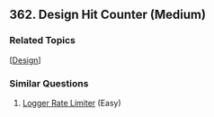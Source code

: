 <!--|This file generated by command(leetcode description); DO NOT EDIT.    |-->
<!--+----------------------------------------------------------------------+-->
<!--|@author    Openset <openset.wang@gmail.com>                           |-->
<!--|@link      https://github.com/openset                                 |-->
<!--|@home      https://github.com/openset/leetcode                        |-->
<!--+----------------------------------------------------------------------+-->

## 362. Design Hit Counter (Medium)



### Related Topics
  [[Design](https://github.com/openset/leetcode/tree/master/tag/design/README.md)]

### Similar Questions
  1. [Logger Rate Limiter](https://github.com/openset/leetcode/tree/master/problems/logger-rate-limiter) (Easy)
